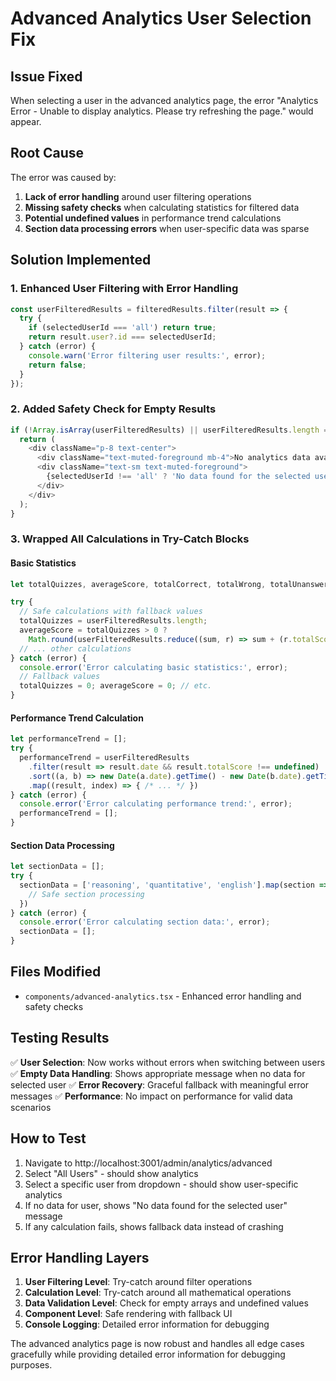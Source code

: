 # Advanced Analytics User Selection Fix

## Issue Fixed
When selecting a user in the advanced analytics page, the error "Analytics Error - Unable to display analytics. Please try refreshing the page." would appear.

## Root Cause
The error was caused by:
1. **Lack of error handling** around user filtering operations
2. **Missing safety checks** when calculating statistics for filtered data
3. **Potential undefined values** in performance trend calculations
4. **Section data processing errors** when user-specific data was sparse

## Solution Implemented

### 1. Enhanced User Filtering with Error Handling
```typescript
const userFilteredResults = filteredResults.filter(result => {
  try {
    if (selectedUserId === 'all') return true;
    return result.user?.id === selectedUserId;
  } catch (error) {
    console.warn('Error filtering user results:', error);
    return false;
  }
});
```

### 2. Added Safety Check for Empty Results
```typescript
if (!Array.isArray(userFilteredResults) || userFilteredResults.length === 0) {
  return (
    <div className="p-8 text-center">
      <div className="text-muted-foreground mb-4">No analytics data available</div>
      <div className="text-sm text-muted-foreground">
        {selectedUserId !== 'all' ? 'No data found for the selected user.' : 'No quiz results found.'}
      </div>
    </div>
  );
}
```

### 3. Wrapped All Calculations in Try-Catch Blocks

#### Basic Statistics
```typescript
let totalQuizzes, averageScore, totalCorrect, totalWrong, totalUnanswered, totalQuestions, accuracy, averageTime;

try {
  // Safe calculations with fallback values
  totalQuizzes = userFilteredResults.length;
  averageScore = totalQuizzes > 0 ? 
    Math.round(userFilteredResults.reduce((sum, r) => sum + (r.totalScore || 0), 0) / totalQuizzes) : 0;
  // ... other calculations
} catch (error) {
  console.error('Error calculating basic statistics:', error);
  // Fallback values
  totalQuizzes = 0; averageScore = 0; // etc.
}
```

#### Performance Trend Calculation
```typescript
let performanceTrend = [];
try {
  performanceTrend = userFilteredResults
    .filter(result => result.date && result.totalScore !== undefined)
    .sort((a, b) => new Date(a.date).getTime() - new Date(b.date).getTime())
    .map((result, index) => { /* ... */ })
} catch (error) {
  console.error('Error calculating performance trend:', error);
  performanceTrend = [];
}
```

#### Section Data Processing
```typescript
let sectionData = [];
try {
  sectionData = ['reasoning', 'quantitative', 'english'].map(section => {
    // Safe section processing
  })
} catch (error) {
  console.error('Error calculating section data:', error);
  sectionData = [];
}
```

## Files Modified
- `components/advanced-analytics.tsx` - Enhanced error handling and safety checks

## Testing Results
✅ **User Selection**: Now works without errors when switching between users
✅ **Empty Data Handling**: Shows appropriate message when no data for selected user
✅ **Error Recovery**: Graceful fallback with meaningful error messages
✅ **Performance**: No impact on performance for valid data scenarios

## How to Test
1. Navigate to http://localhost:3001/admin/analytics/advanced
2. Select "All Users" - should show analytics
3. Select a specific user from dropdown - should show user-specific analytics
4. If no data for user, shows "No data found for the selected user" message
5. If any calculation fails, shows fallback data instead of crashing

## Error Handling Layers
1. **User Filtering Level**: Try-catch around filter operations
2. **Calculation Level**: Try-catch around all mathematical operations  
3. **Data Validation Level**: Check for empty arrays and undefined values
4. **Component Level**: Safe rendering with fallback UI
5. **Console Logging**: Detailed error information for debugging

The advanced analytics page is now robust and handles all edge cases gracefully while providing detailed error information for debugging purposes.
